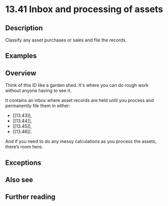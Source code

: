 # 13.41 Inbox and processing of assets

## Description

Classify any asset purchases or sales and file the records.

## Examples

## Overview

Think of this ID like a garden shed. It's where you can do rough work without anyone having to see it.

It contains an inbox where asset records are held until you process and permanently file them in either:

- [[13.43]],
- [[13.44]],
- [[13.45]],
- [[13.46]].

And if you need to do any messy calculations as you process the assets, there’s room here.

## Exceptions

## Also see

## Further reading

